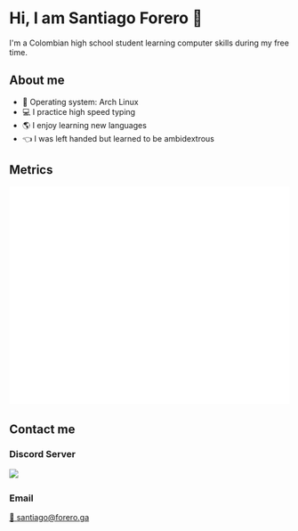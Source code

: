 # Hi, I am Santiago Forero :wave:

I'm a Colombian high school student learning computer skills during my free time.

## About me
- :penguin: Operating system: Arch Linux
- :computer: I practice high speed typing
- :earth_americas: I enjoy learning new languages
- :point_left: I was left handed but learned to be ambidextrous

## Metrics
![Metrics](https://github.com/forerosantiago/forerosantiago/blob/main/github-metrics.svg)

## Contact me

### Discord Server
[![](https://invidget.switchblade.xyz/J9stY4Ks2T)](https://discord.gg/J9stY4Ks2T)

### Email 
[:email: santiago@forero.ga](mailto:santiago@forero.ga)
